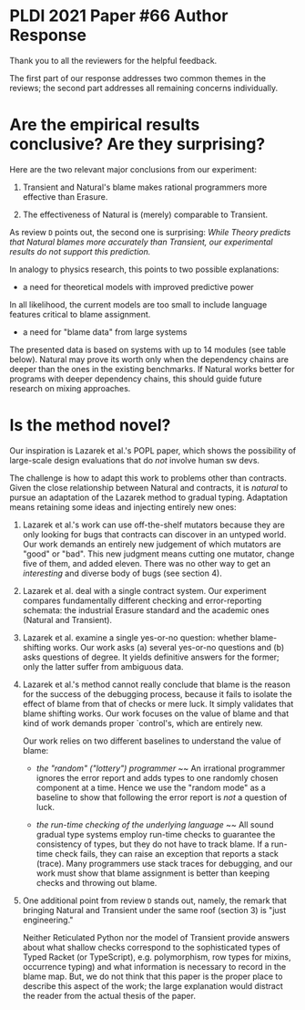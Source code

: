 PLDI 2021 Paper #66 Author Response
===========================================================================

Thank you to all the reviewers for the helpful feedback. 

The first part of our response addresses two common themes in the
reviews; the second part addresses all remaining concerns individually.  

Are the empirical results conclusive? Are they surprising?
===========================================================================

Here are the two relevant major conclusions from our experiment:

1. Transient and Natural's blame makes rational programmers more effective than Erasure.

2. The effectiveness of Natural is (merely) comparable to Transient.

As review `D` points out, the second one is surprising: _While Theory
predicts that Natural blames more accurately than Transient, our
experimental results do not support this prediction._

In analogy to physics research, this points to two possible explanations:

- a need for theoretical models with improved predictive power

In all likelihood, the current models are too small to include language features
critical to blame assignment. 

- a need for "blame data" from large systems 

The presented data is based on systems with up to 14 modules (see table
below).  Natural may prove its worth only when the dependency chains are
deeper than the ones in the existing benchmarks. If Natural works better
for programs with deeper dependency chains, this should guide future research
on mixing approaches.

Is the method novel? 
===========================================================================

Our inspiration is Lazarek et al.'s POPL paper, which shows the possibility
of large-scale design evaluations that do _not_ involve human sw devs.

The challenge is how to adapt this work to problems other than
contracts. Given the close relationship between Natural and contracts, it
is _natural_ to pursue an adaptation of the Lazarek method to gradual
typing. Adaptation means retaining some ideas and injecting entirely new
ones:

1. Lazarek et al.'s work can use off-the-shelf mutators because they are only
   looking for bugs that contracts can discover in an untyped world.  Our
   work demands an entirely new judgement of which mutators are "good" or
   "bad". This new judgment means cutting one mutator, change five of them,
   and added eleven. There was no other way to get an _interesting_ and
   diverse body of bugs (see section 4).

2. Lazarek et al. deal with a single contract system. Our experiment compares
   fundamentally different checking and error-reporting schemata: the
   industrial Erasure standard and the academic ones (Natural and Transient). 
   
3. Lazarek et al. examine a single yes-or-no question: whether blame-shifting
   works. Our work asks (a) several yes-or-no questions and (b) asks
   questions of degree. It yields definitive answers for the former; only the
   latter suffer from ambiguous data.

4. Lazarek et al.'s method cannot really conclude that blame is the reason
   for the success of the debugging process, because it fails to isolate the
   effect of blame from that of checks or mere luck. It simply validates that
   blame shifting works. Our work focuses on the value of blame and that kind
   of work demands proper `control's, which are entirely new.

   Our work relies on two different baselines to understand the value of blame:

   - _the "random" ("lottery") programmer_ ~~ An irrational programmer ignores
   the error report and adds types to one randomly chosen component at a
   time. Hence we use the "random mode" as a baseline to show that following the
   error report is _not_ a question of luck.

   - _the run-time checking of the underlying language_ ~~ All sound gradual
   type systems employ run-time checks to guarantee the consistency of types,
   but they do not have to track blame. If a run-time check fails, they can
   raise an exception that reports a stack (trace).  Many programmers use stack
   traces for debugging, and our work must show that blame assignment is better
   than keeping checks and throwing out blame.

5. One additional point from review `D` stands out, namely, the remark that
   bringing Natural and Transient under the same roof (section 3) is "just
   engineering."

   Neither Reticulated Python nor the model of Transient provide answers
   about what shallow checks correspond to the sophisticated types of Typed
   Racket (or TypeScript), e.g.  polymorphism, row types for mixins,
   occurrence typing) and what information is necessary to record in the
   blame map.  But, we do not think that this paper is the proper place to
   describe this aspect of the work; the large explanation would distract the
   reader from the actual thesis of the paper.

